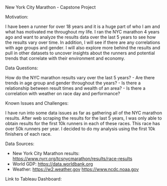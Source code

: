 New York City Marathon - Capstone Project

Motivation:

I have been a runner for over 18 years  and it is a huge part of who I am and what has motivated me throughout my life. I ran the NYC marathon 4 years ago and want to analyze the results data over the last 5 years to see how the results vary over time. In addition, I will see if  there are any correlations with age groups and gender. I will also explore more behind the results and pull in other datasets to uncover insights about the runners and potential trends that correlate with their environment and economy.


Data Questions:

How do the NYC marathon results vary over the last 5 years?
	- Are there trends in age group and gender throughout the years?
 	- Is there a relationship between result times and wealth of an area?
	- Is there a correlation with weather on race day and performance?


Known Issues and Challenges:

I have run into some data issues as far as gathering all of the NYC marathon results. After web scraping the results for the last 5 years, I was only able to obtain results for the first 10k runners in each of these races. This race has over 50k runners per year. I decided to do my analysis using the first 10k finishers of each race.


Data Sources:

  - New York City Marathon results:  https://www.nyrr.org/tcsnycmarathon/results/race-results
  - World GDP: https://data.worldbank.org
  - Weather: https://w2.weather.gov
	     https://www.ncdc.noaa.gov


Link to Tableau Dashboard:
